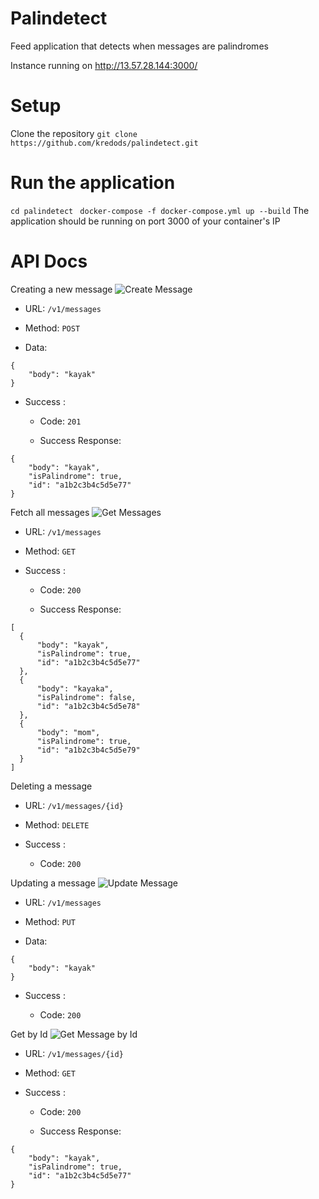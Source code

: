 # Palindetect
Feed application that detects when messages are palindromes

Instance running on http://13.57.28.144:3000/ 

# Setup
Clone the repository
```git clone https://github.com/kredods/palindetect.git```


# Run the application
```cd palindetect```
``` docker-compose -f docker-compose.yml up --build```
The application should be running on port 3000 of your container's IP


# API Docs
Creating a new message
![Create Message](https://github.com/kredods/palindetect/raw/master/PalinDetect%20(Create%20message).jpg)

- URL: `/v1/messages`

- Method: `POST`

- Data:
```
{
	"body": "kayak"
}
```

- Success :

  - Code: `201`

  - Success Response:

```
{
    "body": "kayak",
    "isPalindrome": true,
    "id": "a1b2c3b4c5d5e77"
}
```

Fetch all messages
![Get Messages](https://github.com/kredods/palindetect/raw/master/PalinDetect%20(GET%ALL).jpg)
- URL: `/v1/messages`

- Method: `GET`

- Success :

  - Code: `200`

  - Success Response:

```
[
  {
      "body": "kayak",
      "isPalindrome": true,
      "id": "a1b2c3b4c5d5e77"
  },
  {
      "body": "kayaka",
      "isPalindrome": false,
      "id": "a1b2c3b4c5d5e78"
  },
  {
      "body": "mom",
      "isPalindrome": true,
      "id": "a1b2c3b4c5d5e79"
  }
]
```
Deleting a message
- URL: `/v1/messages/{id}`

- Method: `DELETE`

- Success :

  - Code: `200`

Updating a message
![Update Message](https://github.com/kredods/palindetect/raw/master/PalinDetect%20(Update%20message).jpg)
- URL: `/v1/messages`

- Method: `PUT`

- Data:
```
{
	"body": "kayak"
}
```

- Success :

  - Code: `200`
  
  
 Get by Id
![Get Message by Id](https://github.com/kredods/palindetect/raw/master/PalinDetect%20(GET%20by%20id).jpg)

- URL: `/v1/messages/{id}`

- Method: `GET`


- Success :

  - Code: `200`

  - Success Response:

```
{
    "body": "kayak",
    "isPalindrome": true,
    "id": "a1b2c3b4c5d5e77"
}
```
  
